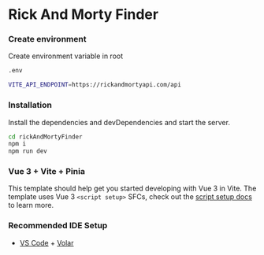 # Rick And Morty Finder

### Create environment
Create environment variable in root
```sh
.env
```

```sh
VITE_API_ENDPOINT=https://rickandmortyapi.com/api
```

### Installation
Install the dependencies and devDependencies and start the server.

```sh
cd rickAndMortyFinder
npm i
npm run dev
```

### Vue 3 + Vite + Pinia

This template should help get you started developing with Vue 3 in Vite. The template uses Vue 3 `<script setup>` SFCs, check out the [script setup docs](https://v3.vuejs.org/api/sfc-script-setup.html#sfc-script-setup) to learn more.

### Recommended IDE Setup

- [VS Code](https://code.visualstudio.com/) + [Volar](https://marketplace.visualstudio.com/items?itemName=Vue.volar)

